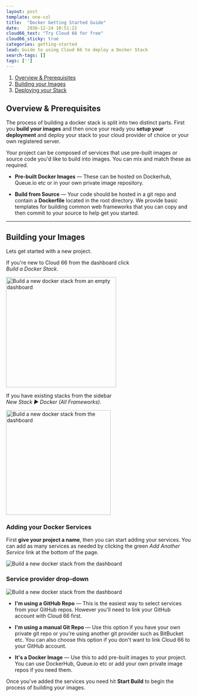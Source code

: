 ```yaml
---
layout: post
template: one-col
title:  "Docker Getting Started Guide"
date:   2036-12-24 10:51:22
cloud66_text: "Try Cloud 66 for free"
cloud66_sticky: true
categories: getting-started
lead: Guide to using Cloud 66 to deploy a Docker Stack
search-tags: []
tags: ['']
---
```


<ol class="page-toc">
    <li>
        <a href="#overview">
            Overview &amp; Prerequisites
        </a>
    </li>
    <li>
        <a href="#building-images">
            Building your Images
        </a>
    </li>
    <li>
        <a href="#building-infrastructure">
            Deploying your Stack
        </a>
    </li>
</ol>

<h2 id="overfview">
    Overview &amp; Prerequisites
</h2>

<p>
    The process of building a docker stack is split into two distinct parts. First you <strong>build your images</strong> and then once your ready you <strong>setup your deployment</strong> and deploy your stack to your cloud provider of choice or your own registered server.
</p>


<p>
    Your project can be composed of services that use pre-built images or source code you'd like to build into images. You can mix and match these as required.
<p>

<ul>
    <li>
        <p>
            <strong>Pre-built Docker Images</strong> &mdash; These can be hosted on Dockerhub, Queue.io etc or in your own private image repository.
        </p>
    </li>
    <li>
        <p>
            <strong>Build from Source</strong> &mdash; Your code should be hosted in a git repo and contain a <strong>Dockerfile</strong> located in the root directory.
        We provide basic templates for building common web frameworks that you can copy and then commit to your source to help get you started.
        </p>
    </li>
</ul>

<hr>

<h2>Building your Images</h2>

<p>Lets get started with a new project.</p>

<div class="grid">
    <div class="grid__item    one-half">
        <p class="caption">
            If you're new to Cloud 66 from the dashboard click<br> <em>Build a Docker Stack</em>.
        </p>
        <img alt="Build a new docker stack from an empty dashboard" src="/images/guides/docker_onboarding/build_a_docker_stack.png" width="300">
    </div><!--
 --><div class="grid__item    one-half">
         <p class="caption">
            If you have existing stacks from the sidebar<br> <em>New Stack &#9658; Docker (All Frameworks)</em>.
         </p>
        <img alt="Build a new docker stack from the dashboard" src="/images/guides/docker_onboarding/docker_guide_new_stack.png" width="285">
    </div>
</div>




<h3>Adding your Docker Services</h3>
<p>
    First <strong>give your project a name</strong>, then you can start adding your services. You can add as many services as needed by clicking the green <em>Add Another Service</em> link at the bottom of the page.
</p>


<img class="image-full-width" alt="Build a new docker stack from the dashboard" src="/images/guides/docker_onboarding/docker_guide_add_services.png">

<h3>Service provider drop-down</h3>

<img class="image-full-width" alt="Build a new docker stack from the dashboard" src="/images/guides/docker_onboarding/docker_guide_service_provider_dropdown.png">


<ul>
    <li>
        <p>
            <strong>I'm using a GitHub Repo</strong> &mdash;
            This is the easiest way to select services from your GitHub repos. However you'll need to link your GitHub account with Cloud 66 first.
        </p>
    </li>
    <li>
        <p>
            <strong>I'm using a manual Git Repo</strong> &mdash;
            Use this option if you have your own private git repo or you're using another git provider such as BitBucket etc. You can also choose this option if you don't want to link Cloud 66 to your GitHub account.
        </p>
    </li>
    <li>
        <p>
            <strong>It's a Docker Image</strong> &mdash;
        Use this to add pre-built images to your project. You can use DockerHub, Queue.io etc or add your own private image repos if you need them.
        </p>
    </li>
</ul>

<p>
    Once you've added the services you need hit <strong>Start Build</strong> to begin the process of building your images.
</p>